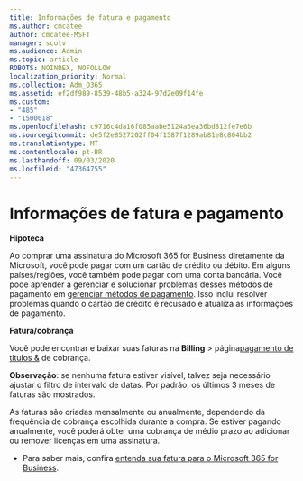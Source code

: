 ```yaml
---
title: Informações de fatura e pagamento
ms.author: cmcatee
author: cmcatee-MSFT
manager: scotv
ms.audience: Admin
ms.topic: article
ROBOTS: NOINDEX, NOFOLLOW
localization_priority: Normal
ms.collection: Adm_O365
ms.assetid: ef2df989-8539-48b5-a324-97d2e09f14fe
ms.custom:
- "485"
- "1500018"
ms.openlocfilehash: c9716c4da16f085aabe5124a6ea36bd812fe7e6b
ms.sourcegitcommit: de5f2e8527202ff04f1587f1289ab81e8c804bb2
ms.translationtype: MT
ms.contentlocale: pt-BR
ms.lasthandoff: 09/03/2020
ms.locfileid: "47364755"
---
```

# <a name="invoice-and-payment-information"></a>Informações de fatura e pagamento

**Hipoteca**

Ao comprar uma assinatura do Microsoft 365 for Business diretamente da Microsoft, você pode pagar com um cartão de crédito ou débito.  Em alguns países/regiões, você também pode pagar com uma conta bancária.  Você pode aprender a gerenciar e solucionar problemas desses métodos de pagamento em [gerenciar métodos de pagamento](https://docs.microsoft.com/microsoft-365/commerce/billing-and-payments/manage-payment-methods). Isso inclui resolver problemas quando o cartão de crédito é recusado e atualiza as informações de pagamento.

**Fatura/cobrança**

Você pode encontrar e baixar suas faturas na **Billing**  >  página[pagamento de títulos &](https://go.microsoft.com/fwlink/p/?linkid=848039) de cobrança.  

**Observação**: se nenhuma fatura estiver visível, talvez seja necessário ajustar o filtro de intervalo de datas.  Por padrão, os últimos 3 meses de faturas são mostrados.

As faturas são criadas mensalmente ou anualmente, dependendo da frequência de cobrança escolhida durante a compra.  Se estiver pagando anualmente, você poderá obter uma cobrança de médio prazo ao adicionar ou remover licenças em uma assinatura.

- Para saber mais, confira [entenda sua fatura para o Microsoft 365 for Business](https://docs.microsoft.com/microsoft-365/commerce/billing-and-payments/understand-your-invoice2).